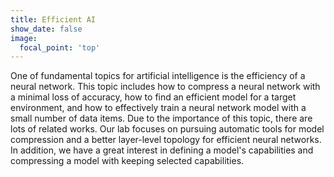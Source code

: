 ```yaml
---
title: Efficient AI
show_date: false
image:
  focal_point: 'top'
---
```


One of fundamental topics for artificial intelligence is the efficiency of a neural network. This topic includes how to compress a neural network with a minimal loss of accuracy, how to find an efficient model for a target environment, and how to effectively train a neural network model with a small number of data items. Due to the importance of this topic, there are lots of related works. Our lab focuses on pursuing automatic tools for model compression and a better layer-level topology for efficient neural networks. In addition, we have a great interest in defining a model's capabilities and compressing a model with keeping selected capabilities.
